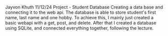 Jayvon Khuth
11/12/24
Project - Student Database
Creating a data base and connecting it to the web api. The database is able to store student's first name, last name and one hobby. To achieve this, I mainly just created a basic webapi with a get, post, and delete. After that I created a database using SQLite, and connected everything together, following the lecture.
